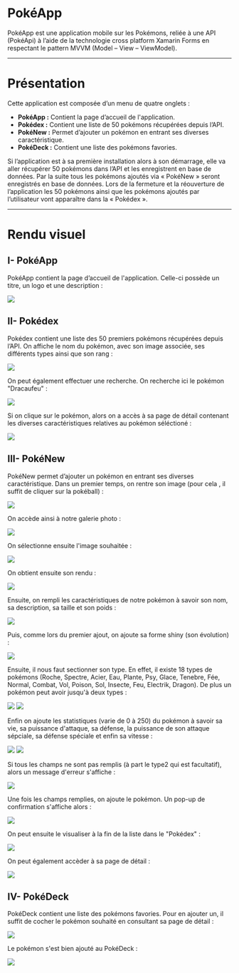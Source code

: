 # PokéApp

PokéApp est une application mobile sur les Pokémons, reliée à une API (PokéApi) à l’aide de la 
technologie cross platform Xamarin Forms en respectant le pattern MVVM (Model – View – ViewModel).

***

# Présentation 

Cette application est composée d’un menu de quatre onglets : 

- **PokéApp :** Contient la page d’accueil de l'application.
- **Pokédex :** Contient une liste de 50 pokémons récupérées depuis l’API.
- **PokéNew :** Permet d’ajouter un pokémon en entrant ses diverses caractéristique.
- **PokéDeck :** Contient une liste des pokémons favories.

Si l’application est à sa première installation alors à son démarrage, elle va aller récupérer
50 pokémons dans l’API et les enregistrent en base de données. Par la suite tous les
pokémons ajoutés via « PokéNew » seront enregistrés en base de données.
Lors de la fermeture et la réouverture de l’application les 50 pokémons ainsi que les
pokémons ajoutés par l’utilisateur vont apparaître dans la « Pokédex ».

***

# Rendu visuel
## I- PokéApp
PokéApp contient la page d’accueil de l'application. Celle-ci possède un titre, un logo et une description :

<img src="./image/accueil.png">

## II- Pokédex
Pokédex contient une liste des 50 premiers pokémons récupérées depuis l’API. On affiche le nom du pokémon,
avec son image associée, ses différents types ainsi que son rang :

<img src="./image/list.png">

On peut également effectuer une recherche. On recherche ici le pokémon "Dracaufeu" :

<img src="./image/recherche.png">

Si on clique sur le pokémon, alors on a accès à sa page de détail contenant les diverses caractéristiques 
relatives au pokémon séléctioné : 

<img src="./image/detail.png">


## III- PokéNew
PokéNew permet d’ajouter un pokémon en entrant ses diverses caractéristique. Dans un premier temps, on rentre
son image (pour cela , il suffit de cliquer sur la pokéball) : 

<img src="./image/ajout%20image.png">

On accède ainsi à notre galerie photo : 

<img src="./image/acces%20photo.png">

On sélectionne ensuite l'image souhaitée :

<img src="./image/selection%20de%20la%20photo.png">

On obtient ensuite son rendu : 

<img src="./image/rendu%20photo.png">

Ensuite, on rempli les caractéristiques de notre pokémon à savoir son nom, sa description, 
sa taille et son poids : 

<img src="./image/caractéristiques.png">

Puis, comme lors du premier ajout, on ajoute sa forme shiny (son évolution) : 

<img src="./image/forme%20shiny.png">

Ensuite, il nous faut sectionner son type. En effet, il existe 18 types de pokémons (Roche, Spectre,
Acier, Eau, Plante, Psy, Glace, Tenebre, Fée, Normal, Combat, Vol, Poison, Sol, Insecte, Feu, 
Electrik, Dragon). De plus un pokémon peut avoir jusqu'à deux types : 

<img src="./image/type.png">

<img src="./image/selection%20du%20type.png">

Enfin on ajoute les statistiques (varie de 0 à 250) du pokémon à savoir sa vie, sa puissance d'attaque,
sa défense, la puissance de son attaque sépciale, sa défense spéciale et enfin sa vitesse : 

<img src="./image/rendu%20type.png">

<img src="./image/state.png">

Si tous les champs ne sont pas remplis (à part le type2 qui est facultatif), alors un message d'erreur s'affiche :

<img src="./image/champs%20Requis.png">

Une fois les champs remplies, on ajoute le pokémon. Un pop-up de confirmation s'affiche alors :

<img src="./image/ajout%20ok.png">

On peut ensuite le visualiser à la fin de la liste dans le "Pokédex" : 

<img src="./image/ajout%20à%20la%20liste.png">

On peut également accèder à sa page de détail : 

<img src="./image/ellie%20detail.png">
 
## IV- PokéDeck

PokéDeck contient une liste des pokémons favories. Pour en ajouter un, il suffit de cocher le 
pokémon souhaité en consultant sa page de détail : 

<img src="./image/ajoutPokedeck.png">

Le pokémon s'est bien ajouté au PokéDeck :

<img src="./image/Poké%20deck.png">






